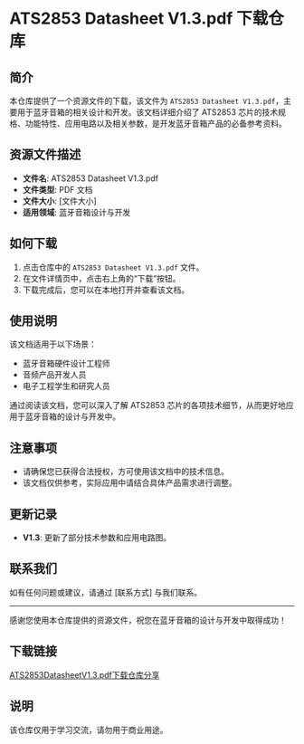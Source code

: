 # ATS2853 Datasheet V1.3.pdf 下载仓库

## 简介

本仓库提供了一个资源文件的下载，该文件为 `ATS2853 Datasheet V1.3.pdf`，主要用于蓝牙音箱的相关设计和开发。该文档详细介绍了 ATS2853 芯片的技术规格、功能特性、应用电路以及相关参数，是开发蓝牙音箱产品的必备参考资料。

## 资源文件描述

- **文件名**: ATS2853 Datasheet V1.3.pdf
- **文件类型**: PDF 文档
- **文件大小**: [文件大小]
- **适用领域**: 蓝牙音箱设计与开发

## 如何下载

1. 点击仓库中的 `ATS2853 Datasheet V1.3.pdf` 文件。
2. 在文件详情页中，点击右上角的“下载”按钮。
3. 下载完成后，您可以在本地打开并查看该文档。

## 使用说明

该文档适用于以下场景：

- 蓝牙音箱硬件设计工程师
- 音频产品开发人员
- 电子工程学生和研究人员

通过阅读该文档，您可以深入了解 ATS2853 芯片的各项技术细节，从而更好地应用于蓝牙音箱的设计与开发中。

## 注意事项

- 请确保您已获得合法授权，方可使用该文档中的技术信息。
- 该文档仅供参考，实际应用中请结合具体产品需求进行调整。

## 更新记录

- **V1.3**: 更新了部分技术参数和应用电路图。

## 联系我们

如有任何问题或建议，请通过 [联系方式] 与我们联系。

---

感谢您使用本仓库提供的资源文件，祝您在蓝牙音箱的设计与开发中取得成功！

## 下载链接
[ATS2853DatasheetV1.3.pdf下载仓库分享](https://pan.quark.cn/s/c91245b4d8bf)

## 说明

该仓库仅用于学习交流，请勿用于商业用途。
